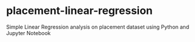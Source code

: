 # placement-linear-regression
Simple Linear Regression analysis on placement dataset using Python and Jupyter Notebook
